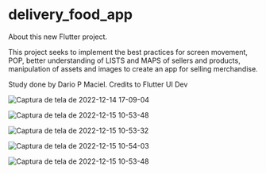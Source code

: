 # delivery_food_app

About this new Flutter project.

This project seeks to implement the best practices for screen movement, POP, better understanding of LISTS and MAPS of sellers and products, manipulation of assets and images to create an app for selling merchandise.

Study done by Dario P Maciel.
Credits to Flutter UI Dev

![Captura de tela de 2022-12-14 17-09-04](https://user-images.githubusercontent.com/116087297/207881067-599de9c0-e0a8-4e28-9f35-251f6a591e15.png)

![Captura de tela de 2022-12-15 10-53-48](https://user-images.githubusercontent.com/116087297/207881346-84c8f7ab-00c5-435c-acdb-a9b7f13e3495.png)

![Captura de tela de 2022-12-15 10-53-32](https://user-images.githubusercontent.com/116087297/207881364-46036057-9bd9-44f3-8e11-b09825822c09.png)

![Captura de tela de 2022-12-15 10-54-03](https://user-images.githubusercontent.com/116087297/207881392-01889eb1-0d15-4946-a288-e3f528f7354f.png)

![Captura de tela de 2022-12-15 10-53-48](https://user-images.githubusercontent.com/116087297/207881422-31eb40c6-f3f1-4a80-9a0a-c01bffde2a5c.png)
